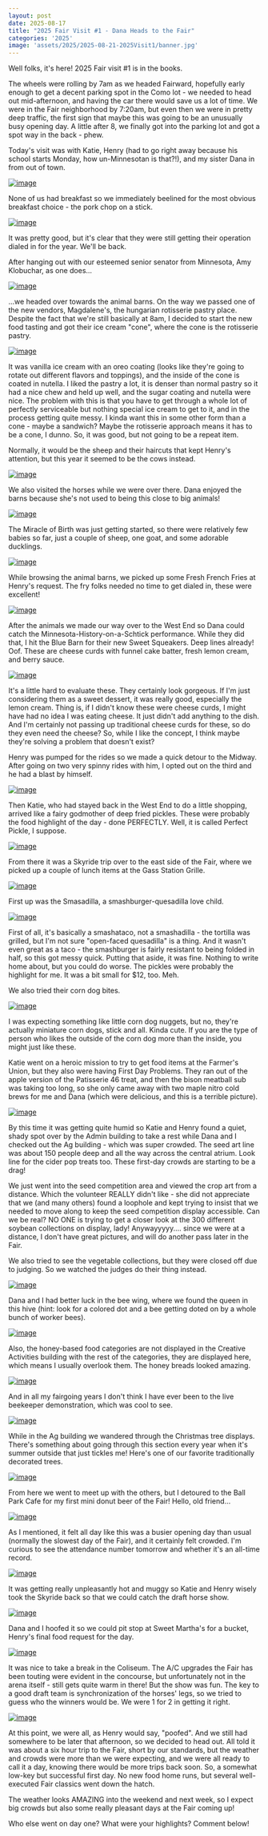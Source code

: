 ```yaml
---
layout: post
date: 2025-08-17
title: "2025 Fair Visit #1 - Dana Heads to the Fair"
categories: '2025'
image: 'assets/2025/2025-08-21-2025Visit1/banner.jpg'
---
```


Well folks, it's here! 2025 Fair visit #1 is in the books.

The wheels were rolling by 7am as we headed Fairward, hopefully early enough to get a decent parking spot in the Como lot - we needed to head out mid-afternoon, and having the car there would save us a lot of time. We were in the Fair neighborhood by 7:20am, but even then we were in pretty deep traffic, the first sign that maybe this was going to be an unusually busy opening day. A little after 8, we finally got into the parking lot and got a spot way in the back - phew.

Today's visit was with Katie, Henry (had to go right away because his school starts Monday, how un-Minnesotan is that?!), and my sister Dana in from out of town.

[![image](/assets/2025/2025-08-21-2025Visit1/PXL_20250821_132305915.jpg)](/assets/2025/2025-08-21-2025Visit1/PXL_20250821_132305915.jpg)

None of us had breakfast so we immediately beelined for the most obvious breakfast choice - the pork chop on a stick. 

[![image](/assets/2025/2025-08-21-2025Visit1/PXL_20250821_132847145.jpg)](/assets/2025/2025-08-21-2025Visit1/PXL_20250821_132847145.jpg)

It was pretty good, but it's clear that they were still getting their operation dialed in for the year. We'll be back.

After hanging out with our esteemed senior senator from Minnesota, Amy Klobuchar, as one does...

[![image](/assets/2025/2025-08-21-2025Visit1/PXL_20250821_134406773.MP.jpg)](/assets/2025/2025-08-21-2025Visit1/PXL_20250821_134406773.MP.jpg)

...we headed over towards the animal barns. On the way we passed one of the new vendors, Magdalene's, the hungarian rotisserie pastry place. Despite the fact that we're still basically at 8am, I decided to start the new food tasting and got their ice cream "cone", where the cone is the rotisserie pastry.

[![image](/assets/2025/2025-08-21-2025Visit1/PXL_20250821_135139330.jpg)](/assets/2025/2025-08-21-2025Visit1/PXL_20250821_135139330.jpg)

It was vanilla ice cream with an oreo coating (looks like they're going to rotate out different flavors and toppings), and the inside of the cone is coated in nutella. I liked the pastry a lot, it is denser than normal pastry so it had a nice chew and held up well, and the sugar coating and nutella were nice. The problem with this is that you have to get through a whole lot of perfectly serviceable but nothing special ice cream to get to it, and in the process getting quite messy. I kinda want this in some other form than a cone - maybe a sandwich? Maybe the rotisserie approach means it has to be a cone, I dunno. So, it was good, but not going to be a repeat item.

Normally, it would be the sheep and their haircuts that kept Henry's attention, but this year it seemed to be the cows instead.

[![image](/assets/2025/2025-08-21-2025Visit1/PXL_20250821_135837651.jpg)](/assets/2025/2025-08-21-2025Visit1/PXL_20250821_135837651.jpg)

We also visited the horses while we were over there. Dana enjoyed the barns because she's not used to being this close to big animals!

[![image](/assets/2025/2025-08-21-2025Visit1/PXL_20250821_142529528.jpg)](/assets/2025/2025-08-21-2025Visit1/PXL_20250821_142529528.jpg)

The Miracle of Birth was just getting started, so there were relatively few babies so far, just a couple of sheep, one goat, and some adorable ducklings.

[![image](/assets/2025/2025-08-21-2025Visit1/PXL_20250821_144306116.MP.jpg)](/assets/2025/2025-08-21-2025Visit1/PXL_20250821_144306116.MP.jpg)

While browsing the animal barns, we picked up some Fresh French Fries at Henry's request. The fry folks needed no time to get dialed in, these were excellent!

[![image](/assets/2025/2025-08-21-2025Visit1/PXL_20250821_144801412.jpg)](/assets/2025/2025-08-21-2025Visit1/PXL_20250821_144801412.jpg)

After the animals we made our way over to the West End so Dana could catch the Minnesota-History-on-a-Schtick performance. While they did that, I hit the Blue Barn for their new Sweet Squeakers. Deep lines already! Oof. These are cheese curds with funnel cake batter, fresh lemon cream, and berry sauce.

[![image](/assets/2025/2025-08-21-2025Visit1/PXL_20250821_152707372.jpg)](/assets/2025/2025-08-21-2025Visit1/PXL_20250821_152707372.jpg)

It's a little hard to evaluate these. They certainly look gorgeous. If I'm just considering them as a sweet dessert, it was really good, especially the lemon cream. Thing is, if I didn't know these were cheese curds, I might have had no idea I was eating cheese. It just didn't add anything to the dish. And I'm certainly not passing up traditional cheese curds for these, so do they even need the cheese? So, while I like the concept, I think maybe they're solving a problem that doesn't exist?

Henry was pumped for the rides so we made a quick detour to the Midway. After going on two very spinny rides with him, I opted out on the third and he had a blast by himself.

[![image](/assets/2025/2025-08-21-2025Visit1/PXL_20250821_162045412.jpg)](/assets/2025/2025-08-21-2025Visit1/PXL_20250821_162045412.jpg)

Then Katie, who had stayed back in the West End to do a little shopping, arrived like a fairy godmother of deep fried pickles. These were probably the food highlight of the day - done PERFECTLY. Well, it is called Perfect Pickle, I suppose.

[![image](/assets/2025/2025-08-21-2025Visit1/PXL_20250821_160155362~2.jpg)](/assets/2025/2025-08-21-2025Visit1/PXL_20250821_160155362~2.jpg)

From there it was a Skyride trip over to the east side of the Fair, where we picked up a couple of lunch items at the Gass Station Grille.

[![image](/assets/2025/2025-08-21-2025Visit1/PXL_20250821_163801733.jpg)](/assets/2025/2025-08-21-2025Visit1/PXL_20250821_163801733.jpg)

First up was the Smasadilla, a smashburger-quesadilla love child.

[![image](/assets/2025/2025-08-21-2025Visit1/PXL_20250821_170100987.jpg)](/assets/2025/2025-08-21-2025Visit1/PXL_20250821_170100987.jpg)

First of all, it's basically a smashataco, not a smashadilla - the tortilla was grilled, but I'm not sure "open-faced quesadilla" is a thing. And it wasn't even great as a taco - the smashburger is fairly resistant to being folded in half, so this got messy quick. Putting that aside, it was fine. Nothing to write home about, but you could do worse. The pickles were probably the highlight for me. It was a bit small for $12, too. Meh.

We also tried their corn dog bites.

[![image](/assets/2025/2025-08-21-2025Visit1/PXL_20250821_170808349.jpg)](/assets/2025/2025-08-21-2025Visit1/PXL_20250821_170808349.jpg)

I was expecting something like little corn dog nuggets, but no, they're actually miniature corn dogs, stick and all. Kinda cute. If you are the type of person who likes the outside of the corn dog more than the inside, you might just like these.

Katie went on a heroic mission to try to get food items at the Farmer's Union, but they also were having First Day Problems. They ran out of the apple version of the Patisserie 46 treat, and then the bison meatball sub was taking too long, so she only came away with two maple nitro cold brews for me and Dana (which were delicious, and this is a terrible picture).

[![image](/assets/2025/2025-08-21-2025Visit1/PXL_20250821_172052640.MP.jpg)](/assets/2025/2025-08-21-2025Visit1/PXL_20250821_172052640.MP.jpg)

By this time it was getting quite humid so Katie and Henry found a quiet, shady spot over by the Admin building to take a rest while Dana and I checked out the Ag building - which was super crowded. The seed art line was about 150 people deep and all the way across the central atrium. Look line for the cider pop treats too. These first-day crowds are starting to be a drag!

We just went into the seed competition area and viewed the crop art from a distance. Which the volunteer REALLY didn't like - she did not appreciate that we (and many others) found a loophole and kept trying to insist that we needed to move along to keep the seed competition display accessible. Can we be real? NO ONE is trying to get a closer look at the 300 different soybean collections on display, lady! Anywayyyyy.... since we were at a distance, I don't have great pictures, and will do another pass later in the Fair.

We also tried to see the vegetable collections, but they were closed off due to judging. So we watched the judges do their thing instead.

[![image](/assets/2025/2025-08-21-2025Visit1/PXL_20250821_173617982.jpg)](/assets/2025/2025-08-21-2025Visit1/PXL_20250821_173617982.jpg)

Dana and I had better luck in the bee wing, where we found the queen in this hive (hint: look for a colored dot and a bee getting doted on by a whole bunch of worker bees).

[![image](/assets/2025/2025-08-21-2025Visit1/PXL_20250821_174238916.jpg)](/assets/2025/2025-08-21-2025Visit1/PXL_20250821_174238916.jpg)

Also, the honey-based food categories are not displayed in the Creative Activities building with the rest of the categories, they are displayed here, which means I usually overlook them. The honey breads looked amazing.

[![image](/assets/2025/2025-08-21-2025Visit1/PXL_20250821_174134314.jpg)](/assets/2025/2025-08-21-2025Visit1/PXL_20250821_174134314.jpg)

And in all my fairgoing years I don't think I have ever been to the live beekeeper demonstration, which was cool to see.

[![image](/assets/2025/2025-08-21-2025Visit1/PXL_20250821_174625935.MP.jpg)](/assets/2025/2025-08-21-2025Visit1/PXL_20250821_174625935.MP.jpg)

While in the Ag building we wandered through the Christmas tree displays. There's something about going through this section every year when it's summer outside that just tickles me! Here's one of our favorite traditionally decorated trees.

[![image](/assets/2025/2025-08-21-2025Visit1/PXL_20250821_173817446.jpg)](/assets/2025/2025-08-21-2025Visit1/PXL_20250821_173817446.jpg)

From here we went to meet up with the others, but I detoured to the Ball Park Cafe for my first mini donut beer of the Fair! Hello, old friend...

[![image](/assets/2025/2025-08-21-2025Visit1/PXL_20250821_175154944.MP.jpg)](/assets/2025/2025-08-21-2025Visit1/PXL_20250821_175154944.MP.jpg)

As I mentioned, it felt all day like this was a busier opening day than usual (normally the slowest day of the Fair), and it certainly felt crowded. I'm curious to see the attendance number tomorrow and whether it's an all-time record.

[![image](/assets/2025/2025-08-21-2025Visit1/PXL_20250821_175409659.jpg)](/assets/2025/2025-08-21-2025Visit1/PXL_20250821_175409659.jpg)

It was getting really unpleasantly hot and muggy so Katie and Henry wisely took the Skyride back so that we could catch the draft horse show.

[![image](/assets/2025/2025-08-21-2025Visit1/PXL_20250821_180621010.jpg)](/assets/2025/2025-08-21-2025Visit1/PXL_20250821_180621010.jpg)

Dana and I hoofed it so we could pit stop at Sweet Martha's for a bucket, Henry's final food request for the day.

[![image](/assets/2025/2025-08-21-2025Visit1/PXL_20250821_181145114.jpg)](/assets/2025/2025-08-21-2025Visit1/PXL_20250821_181145114.jpg)

It was nice to take a break in the Coliseum. The A/C upgrades the Fair has been touting were evident in the concourse, but unfortunately not in the arena itself - still gets quite warm in there! But the show was fun. The key to a good draft team is synchronization of the horses' legs, so we tried to guess who the winners would be. We were 1 for 2 in getting it right.

[![image](/assets/2025/2025-08-21-2025Visit1/PXL_20250821_182316836.jpg)](/assets/2025/2025-08-21-2025Visit1/PXL_20250821_182316836.jpg)

At this point, we were all, as Henry would say, "poofed". And we still had somewhere to be later that afternoon, so we decided to head out. All told it was about a six hour trip to the Fair, short by our standards, but the weather and crowds were more than we were expecting, and we were all ready to call it a day, knowing there would be more trips back soon. So, a somewhat low-key but successful first day. No new food home runs, but several well-executed Fair classics went down the hatch.

The weather looks AMAZING into the weekend and next week, so I expect big crowds but also some really pleasant days at the Fair coming up!

Who else went on day one? What were your highlights? Comment below!

